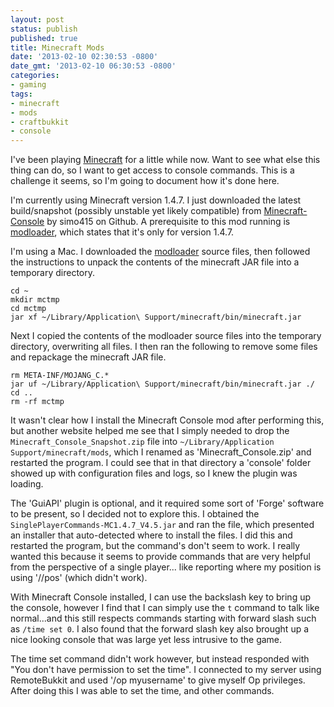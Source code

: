 ```yaml
---
layout: post
status: publish
published: true
title: Minecraft Mods
date: '2013-02-10 02:30:53 -0800'
date_gmt: '2013-02-10 06:30:53 -0800'
categories:
- gaming
tags:
- minecraft
- mods
- craftbukkit
- console
---
```


I've been playing [Minecraft](http://minecraft.net/) for a little while now.
Want to see what else this thing can do, so I want to get access to console
commands. This is a challenge it seems, so I'm going to document how it's done
here.

I'm currently using Minecraft version 1.4.7. I just downloaded the latest
build/snapshot (possibly unstable yet likely compatible) from
[Minecraft-Console][1] by simo415 on Github. A prerequisite to this mod
running is [modloader][2], which states that it's only for version 1.4.7.

I'm using a Mac. I downloaded the [modloader][3] source files, then followed
the instructions to unpack the contents of the minecraft JAR file into a
temporary directory.

``` shell
cd ~
mkdir mctmp
cd mctmp
jar xf ~/Library/Application\ Support/minecraft/bin/minecraft.jar
```

Next I copied the contents of the modloader source files into the temporary
directory, overwriting all files. I then ran the following to remove some
files and repackage the minecraft JAR file.

``` shell
rm META-INF/MOJANG_C.*
jar uf ~/Library/Application\ Support/minecraft/bin/minecraft.jar ./
cd ..
rm -rf mctmp
```

It wasn't clear how I install the Minecraft Console mod after performing this,
but another website helped me see that I simply needed to drop the
`Minecraft_Console_Snapshot.zip` file into
`~/Library/Application Support/minecraft/mods`, which I renamed as
'Minecraft_Console.zip' and restarted the program. I could see that in that
directory a 'console' folder showed up with configuration files and logs, so I
knew the plugin was loading.

The 'GuiAPI' plugin is optional, and it required some sort of 'Forge' software
to be present, so I decided not to explore this. I obtained the
`SinglePlayerCommands-MC1.4.7_V4.5.jar` and ran the file, which presented an
installer that auto-detected where to install the files. I did this and
restarted the program, but the command's don't seem to work. I really wanted
this because it seems to provide commands that are very helpful from the
perspective of a single player... like reporting where my position is using
'//pos' (which didn't work).

With Minecraft Console installed, I can use the backslash key to bring up the
console, however I find that I can simply use the `t` command to talk like
normal...and this still respects commands starting with forward slash such as
`/time set 0`. I also found that the forward slash key also brought up a nice
looking console that was large yet less intrusive to the game.

The time set command didn't work however, but instead responded with "You
don't have permission to set the time". I connected to my server using
RemoteBukkit and used '/op myusername' to give myself Op privileges. After
doing this I was able to set the time, and other commands.

[1]: https://github.com/simo415/Minecraft-Console
[2]: http://www.minecraftforum.net/topic/75440-v147-risugamis-mods-updated/
[3]: https://dl.dropbox.com/u/3321707/software/Minecraft/ModLoader.zip
